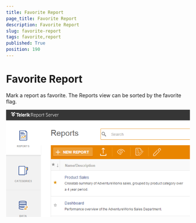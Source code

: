 ```yaml
---
title: Favorite Report
page_title: Favorite Report
description: Favorite Report
slug: favorite-report
tags: favorite,report
published: True
position: 190
---
```


# Favorite Report

Mark a report as favorite. The Reports view can be sorted by the favorite flag.

![favorite report](../../images/report-server-images/reports-management/favorite-report.png)